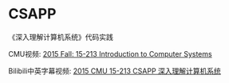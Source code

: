 # CSAPP

《深入理解计算机系统》代码实践

CMU视频: [2015 Fall: 15-213	Introduction to Computer Systems](https://scs.hosted.panopto.com/Panopto/Pages/Sessions/List.aspx#folderID=%22b96d90ae-9871-4fae-91e2-b1627b43e25e%22)

Bilibili中英字幕视频: [2015 CMU 15-213 CSAPP 深入理解计算机系统](https://www.bilibili.com/video/av31289365)
